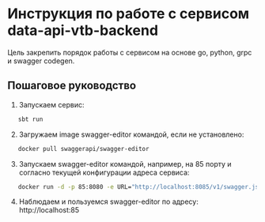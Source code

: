 #  Инструкция по работе с сервисом data-api-vtb-backend

Цель закрепить порядок работы с сервисом на основе go, python, grpc и swagger codegen.

## Пошаговое руководство

1. Запускаем сервис:
```scala
   sbt run
```
2. Загружаем image swagger-editor командой, если не установлено:
```bash
   docker pull swaggerapi/swagger-editor
```
3. Запускаем swagger-editor командой, например, на 85 порту и согласно текущей конфигурации адреса сервиса:
```bash
   docker run -d -p 85:8080 -e URL="http://localhost:8085/v1/swagger.json" swaggerapi/swagger-editor
```
4. Наблюдаем и пользуемся swagger-editor по адресу:
   http://localhost:85
  